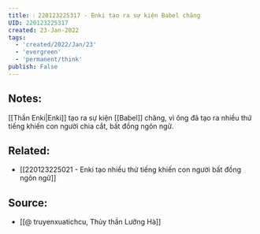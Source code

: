 ```yaml
---
title: ❕ 220123225317 - Enki tạo ra sự kiện Babel chăng
UID: 220123225317
created: 23-Jan-2022
tags:
  - 'created/2022/Jan/23'
  - 'evergreen'
  - 'permanent/think'
publish: False
---
```

## Notes:
[[Thần Enki|Enki]] tạo ra sự kiện [[Babel]] chăng, vì ông đã tạo ra nhiều thứ tiếng khiến con người chia cắt, bất đồng ngôn ngữ.

## Related:
- [[220123225021 - Enki tạo nhiều thứ tiếng khiến con người bất đồng ngôn ngữ]]

## Source:
- [[@ truyenxuatichcu, Thủy thần Lưỡng Hà]]


